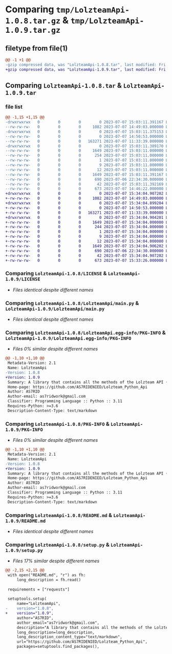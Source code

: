 # Comparing `tmp/LolzteamApi-1.0.8.tar.gz` & `tmp/LolzteamApi-1.0.9.tar.gz`

## filetype from file(1)

```diff
@@ -1 +1 @@
-gzip compressed data, was "LolzteamApi-1.0.8.tar", last modified: Fri Jul  7 15:03:11 2023, max compression
+gzip compressed data, was "LolzteamApi-1.0.9.tar", last modified: Fri Jul  7 15:34:04 2023, max compression
```

## Comparing `LolzteamApi-1.0.8.tar` & `LolzteamApi-1.0.9.tar`

### file list

```diff
@@ -1,15 +1,15 @@
-drwxrwxrwx   0        0        0        0 2023-07-07 15:03:11.391167 LolzteamApi-1.0.8/
--rw-rw-rw-   0        0        0     1082 2023-07-07 14:49:03.000000 LolzteamApi-1.0.8/LICENSE
-drwxrwxrwx   0        0        0        0 2023-07-07 15:03:11.375153 LolzteamApi-1.0.8/LolzteamApi/
--rw-rw-rw-   0        0        0        0 2023-07-07 14:50:53.000000 LolzteamApi-1.0.8/LolzteamApi/__init__.py
--rw-rw-rw-   0        0        0   163271 2023-07-07 11:33:39.000000 LolzteamApi-1.0.8/LolzteamApi/main.py
-drwxrwxrwx   0        0        0        0 2023-07-07 15:03:11.389170 LolzteamApi-1.0.8/LolzteamApi.egg-info/
--rw-rw-rw-   0        0        0     1649 2023-07-07 15:03:11.000000 LolzteamApi-1.0.8/LolzteamApi.egg-info/PKG-INFO
--rw-rw-rw-   0        0        0      254 2023-07-07 15:03:11.000000 LolzteamApi-1.0.8/LolzteamApi.egg-info/SOURCES.txt
--rw-rw-rw-   0        0        0        1 2023-07-07 15:03:11.000000 LolzteamApi-1.0.8/LolzteamApi.egg-info/dependency_links.txt
--rw-rw-rw-   0        0        0        9 2023-07-07 15:03:11.000000 LolzteamApi-1.0.8/LolzteamApi.egg-info/requires.txt
--rw-rw-rw-   0        0        0       12 2023-07-07 15:03:11.000000 LolzteamApi-1.0.8/LolzteamApi.egg-info/top_level.txt
--rw-rw-rw-   0        0        0     1649 2023-07-07 15:03:11.391167 LolzteamApi-1.0.8/PKG-INFO
--rw-rw-rw-   0        0        0      690 2023-07-06 22:34:30.000000 LolzteamApi-1.0.8/README.md
--rw-rw-rw-   0        0        0       42 2023-07-07 15:03:11.392169 LolzteamApi-1.0.8/setup.cfg
--rw-rw-rw-   0        0        0      673 2023-07-07 14:46:22.000000 LolzteamApi-1.0.8/setup.py
+drwxrwxrwx   0        0        0        0 2023-07-07 15:34:04.907202 LolzteamApi-1.0.9/
+-rw-rw-rw-   0        0        0     1082 2023-07-07 14:49:03.000000 LolzteamApi-1.0.9/LICENSE
+drwxrwxrwx   0        0        0        0 2023-07-07 15:34:04.899204 LolzteamApi-1.0.9/LolzteamApi/
+-rw-rw-rw-   0        0        0        0 2023-07-07 14:50:53.000000 LolzteamApi-1.0.9/LolzteamApi/__init__.py
+-rw-rw-rw-   0        0        0   163271 2023-07-07 11:33:39.000000 LolzteamApi-1.0.9/LolzteamApi/main.py
+drwxrwxrwx   0        0        0        0 2023-07-07 15:34:04.904201 LolzteamApi-1.0.9/LolzteamApi.egg-info/
+-rw-rw-rw-   0        0        0     1649 2023-07-07 15:34:04.000000 LolzteamApi-1.0.9/LolzteamApi.egg-info/PKG-INFO
+-rw-rw-rw-   0        0        0      244 2023-07-07 15:34:04.000000 LolzteamApi-1.0.9/LolzteamApi.egg-info/SOURCES.txt
+-rw-rw-rw-   0        0        0        1 2023-07-07 15:34:04.000000 LolzteamApi-1.0.9/LolzteamApi.egg-info/dependency_links.txt
+-rw-rw-rw-   0        0        0        9 2023-07-07 15:34:04.000000 LolzteamApi-1.0.9/LolzteamApi.egg-info/requires.txt
+-rw-rw-rw-   0        0        0       12 2023-07-07 15:34:04.000000 LolzteamApi-1.0.9/LolzteamApi.egg-info/top_level.txt
+-rw-rw-rw-   0        0        0     1649 2023-07-07 15:34:04.906202 LolzteamApi-1.0.9/PKG-INFO
+-rw-rw-rw-   0        0        0      690 2023-07-06 22:34:30.000000 LolzteamApi-1.0.9/README.md
+-rw-rw-rw-   0        0        0       42 2023-07-07 15:34:04.907202 LolzteamApi-1.0.9/setup.cfg
+-rw-rw-rw-   0        0        0      673 2023-07-07 15:33:26.000000 LolzteamApi-1.0.9/setup.py
```

### Comparing `LolzteamApi-1.0.8/LICENSE` & `LolzteamApi-1.0.9/LICENSE`

 * *Files identical despite different names*

### Comparing `LolzteamApi-1.0.8/LolzteamApi/main.py` & `LolzteamApi-1.0.9/LolzteamApi/main.py`

 * *Files identical despite different names*

### Comparing `LolzteamApi-1.0.8/LolzteamApi.egg-info/PKG-INFO` & `LolzteamApi-1.0.9/LolzteamApi.egg-info/PKG-INFO`

 * *Files 0% similar despite different names*

```diff
@@ -1,10 +1,10 @@
 Metadata-Version: 2.1
 Name: LolzteamApi
-Version: 1.0.8
+Version: 1.0.9
 Summary: A library that contains all the methods of the Lolzteam API (Market/Forum)
 Home-page: https://github.com/AS7RIDENIED/Lolzteam_Python_Api
 Author: AS7RID
 Author-email: as7ridwork@gmail.com
 Classifier: Programming Language :: Python :: 3.11
 Requires-Python: >=3.6
 Description-Content-Type: text/markdown
```

### Comparing `LolzteamApi-1.0.8/PKG-INFO` & `LolzteamApi-1.0.9/PKG-INFO`

 * *Files 0% similar despite different names*

```diff
@@ -1,10 +1,10 @@
 Metadata-Version: 2.1
 Name: LolzteamApi
-Version: 1.0.8
+Version: 1.0.9
 Summary: A library that contains all the methods of the Lolzteam API (Market/Forum)
 Home-page: https://github.com/AS7RIDENIED/Lolzteam_Python_Api
 Author: AS7RID
 Author-email: as7ridwork@gmail.com
 Classifier: Programming Language :: Python :: 3.11
 Requires-Python: >=3.6
 Description-Content-Type: text/markdown
```

### Comparing `LolzteamApi-1.0.8/README.md` & `LolzteamApi-1.0.9/README.md`

 * *Files identical despite different names*

### Comparing `LolzteamApi-1.0.8/setup.py` & `LolzteamApi-1.0.9/setup.py`

 * *Files 17% similar despite different names*

```diff
@@ -2,15 +2,15 @@
 with open("README.md", "r") as fh:
     long_description = fh.read()
 
 requirements = ["requests"]
 
 setuptools.setup(
     name="LolzteamApi",
-    version="1.0.8",
+    version="1.0.9",
     author="AS7RID",
     author_email="as7ridwork@gmail.com",
     description="A library that contains all the methods of the Lolzteam API (Market/Forum)",
     long_description=long_description,
     long_description_content_type="text/markdown",
     url="https://github.com/AS7RIDENIED/Lolzteam_Python_Api",
     packages=setuptools.find_packages(),
```

